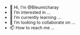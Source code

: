 - 👋 Hi, I’m @Bleumicharay
- 👀 I’m interested in ...
- 🌱 I’m currently learning ...
- 💞️ I’m looking to collaborate on ...
- 📫 How to reach me ...

<!---
Bleumicharay/Bleumicharay is a ✨ special ✨ repository because its `README.md` (this file) appears on your GitHub profile.
You can click the Preview link to take a look at your changes.
--->
